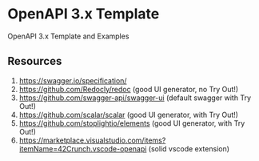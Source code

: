 # OpenAPI 3.x Template
OpenAPI 3.x Template and Examples

## Resources
1. https://swagger.io/specification/
2. https://github.com/Redocly/redoc (good UI generator, no Try Out!)
3. https://github.com/swagger-api/swagger-ui (default swagger with Try Out!)
4. https://github.com/scalar/scalar (good UI generator, with Try Out!)
5. https://github.com/stoplightio/elements (good UI generator, with Try Out!)
6. https://marketplace.visualstudio.com/items?itemName=42Crunch.vscode-openapi (solid vscode extension)
